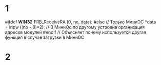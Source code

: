 # 1
#ifdef __WIN32__
    FRB_ReceiveRA (0, no, data);
#else                          // Только МиниОС
	*data = inpw ((no - 8)*2);   // В МиниОс по другому устроена организация адресов модулей
#endif
// Объясняет почему используется другая функция в случае загрузки в МиниОС 

# 2

